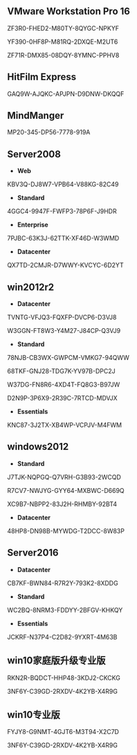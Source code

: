 ## VMware Workstation Pro 16

ZF3R0-FHED2-M80TY-8QYGC-NPKYF

YF390-0HF8P-M81RQ-2DXQE-M2UT6

ZF71R-DMX85-08DQY-8YMNC-PPHV8

## HitFilm Express

GAQ9W-AJQKC-APJPN-D9DNW-DKQQF

## MindManger

MP20-345-DP56-7778-919A

## Server2008

- **Web**

KBV3Q-DJ8W7-VPB64-V88KG-82C49

- **Standard**

4GGC4-9947F-FWFP3-78P6F-J9HDR

- **Enterprise**

7PJBC-63K3J-62TTK-XF46D-W3WMD

- **Datacenter**

QX7TD-2CMJR-D7WWY-KVCYC-6D2YT

## win2012r2

- **Datacenter**

TVNTG-VFJQ3-FQXFP-DVCP6-D3VJ8

W3GGN-FT8W3-Y4M27-J84CP-Q3VJ9

- **Standard**

78NJB-CB3WX-GWPCM-VMKG7-94QWW

68TKF-GNJ28-TDG7K-YV97B-DPC2J

W37DG-FN8R6-4XD4T-FQ8G3-B97JW

D2N9P-3P6X9-2R39C-7RTCD-MDVJX

- **Essentials**

KNC87-3J2TX-XB4WP-VCPJV-M4FWM

## windows2012

- **Standard**

J7TJK-NQPGQ-Q7VRH-G3B93-2WCQD

R7CV7-NWJYG-GYY64-MXBWC-D669Q

XC9B7-NBPP2-83J2H-RHMBY-92BT4

- **Datacenter**

48HP8-DN98B-MYWDG-T2DCC-8W83P

## Server2016

- **Datacenter**

CB7KF-BWN84-R7R2Y-793K2-8XDDG

- **Standard**

WC2BQ-8NRM3-FDDYY-2BFGV-KHKQY

- **Essentials**

JCKRF-N37P4-C2D82-9YXRT-4M63B

## win10家庭版升级专业版

RKN2R-BQDCT-HHP48-3KDJ2-CKCKG

3NF6Y-C39GD-2RXDV-4K2YB-X4R9G

## win10专业版

FYJY8-G9NMT-4GJT6-M3T94-X2C7D

3NF6Y-C39GD-2RXDV-4K2YB-X4R9G


